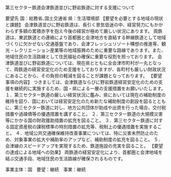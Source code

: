 第三セクター鉄道会津鉄道並びに野岩鉄道に対する支援について

要望先	国：総務省､国土交通省
	県：生活環境部
【要望を必要とする地域の現状と課題】
会津鉄道並びに野岩鉄道は、長引く景気低迷の中、経営努力にもかかわらず多額の累積赤字を抱え今後の経営が極めて厳しい状況にあります。
両鉄道は、東武鉄道との連絡により首都圏と会津地方を直結する幹線鉄道として地域づくりに欠かせない交通基盤であり、会津フレッシュリゾート構想の推進等、観光・レクリエーション産業等の地域振興のために重要な路線であります。また、地域住民の生活路線として住民福祉の確保に重要な役割を担っております。
会津鉄道並びに野岩鉄道については、現在県とともに全会津市町村が一丸となって、両鉄道の経営安定化のため支援をしておりますが、各町村も厳しい財政状況にあることから、その負担の軽減を図ることが課題となっております。
【要望事項の内容】
つきましては、会津鉄道ならびに野岩鉄道経営安定化のための支援を継続的に実施するため、国・県による一層の支援措置をお願いいたします。
１．第三セクター鉄道の厳しい経営状況に鑑み、県においては現在の補助制度の維持を図り、国においては経営安定化のため新たな補助制度の創設を図るとともに、第三セクター鉄道に対し、地方公共団体が助成や出資を行った場合、交付税措置や過疎債等の優遇措置を講ずること。
２．第三セクター鉄道の大規模災害等にかかる国の財政援助措置の拡充を図ること。
３．第三セクター鉄道に対する固定資産税の課税標準の特別措置の拡充等、税制上の優遇措置を実施すること。
４．地域公共交通確保維持改善事業については、特に災害未然防止のため、対象事業の拡大や補助率のアップなど、補助制度の拡充を図ること。
５．会津線のスピードアップを実現するため、鉄道施設の充実を図ること。
【要望の達成による地域への効果】
両鉄道の経営安定化により、首都圏と会津地域を結ぶ交通手段、地域住民の生活路線が確保されるものです。
　　



事業主体：国　要望：継続　事業：継続